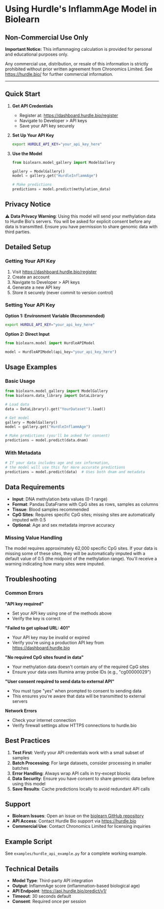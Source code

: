 # Using Hurdle's InflammAge Model in Biolearn

## Non-Commercial Use Only

**Important Notice:**
This inflammaging calculation is provided for personal and educational purposes only.

Any commercial use, distribution, or resale of this information is strictly prohibited without prior written agreement from Chronomics Limited. See https://hurdle.bio/ for further commercial information.

---

## Quick Start

1. **Get API Credentials**
   - Register at: https://dashboard.hurdle.bio/register
   - Navigate to Developer > API keys
   - Save your API key securely

2. **Set Up Your API Key**
   ```bash
   export HURDLE_API_KEY="your_api_key_here"
   ```

3. **Use the Model**
   ```python
   from biolearn.model_gallery import ModelGallery
   
   gallery = ModelGallery()
   model = gallery.get("HurdleInflammAge")
   
   # Make predictions
   predictions = model.predict(methylation_data)
   ```

## Privacy Notice

⚠️ **Data Privacy Warning**: Using this model will send your methylation data to Hurdle Bio's servers. You will be asked for explicit consent before any data is transmitted. Ensure you have permission to share genomic data with third parties.

## Detailed Setup

### Getting Your API Key

1. Visit https://dashboard.hurdle.bio/register
2. Create an account
3. Navigate to Developer > API keys
4. Generate a new API key
5. Store it securely (never commit to version control)

### Setting Your API Key

**Option 1: Environment Variable (Recommended)**
```bash
export HURDLE_API_KEY="your_api_key_here"
```

**Option 2: Direct Input**
```python
from biolearn.model import HurdleAPIModel

model = HurdleAPIModel(api_key="your_api_key_here")
```

## Usage Examples

### Basic Usage
```python
from biolearn.model_gallery import ModelGallery
from biolearn.data_library import DataLibrary

# Load data
data = DataLibrary().get("YourDataset").load()

# Get model
gallery = ModelGallery()
model = gallery.get("HurdleInflammAge")

# Make predictions (you'll be asked for consent)
predictions = model.predict(data.dnam)
```

### With Metadata
```python
# If your data includes age and sex information,
# the model will use this for more accurate predictions
predictions = model.predict(data)  # Uses both dnam and metadata
```

## Data Requirements

- **Input**: DNA methylation beta values (0-1 range)
- **Format**: Pandas DataFrame with CpG sites as rows, samples as columns
- **Tissue**: Blood samples recommended
- **CpG Sites**: Requires specific CpG sites; missing sites are automatically imputed with 0.5
- **Optional**: Age and sex metadata improve accuracy

### Missing Value Handling

The model requires approximately 62,000 specific CpG sites. If your data is missing some of these sites, they will be automatically imputed with a default value of 0.5 (the midpoint of the methylation range). You'll receive a warning indicating how many sites were imputed.

## Troubleshooting

### Common Errors

**"API key required"**
- Set your API key using one of the methods above
- Verify the key is correct

**"Failed to get upload URL: 401"**
- Your API key may be invalid or expired
- Verify you're using a production API key from https://dashboard.hurdle.bio

**"No required CpG sites found in data"**
- Your methylation data doesn't contain any of the required CpG sites
- Ensure your data uses Illumina array probe IDs (e.g., "cg00000029")

**"User consent required to send data to external API"**
- You must type "yes" when prompted to consent to sending data
- This ensures you're aware that data will be transmitted to external servers

**Network Errors**
- Check your internet connection
- Verify firewall settings allow HTTPS connections to hurdle.bio

## Best Practices

1. **Test First**: Verify your API credentials work with a small subset of samples
2. **Batch Processing**: For large datasets, consider processing in smaller batches
3. **Error Handling**: Always wrap API calls in try-except blocks
4. **Data Security**: Ensure you have consent to share genomic data before using this model
5. **Save Results**: Cache predictions locally to avoid redundant API calls

## Support

- **Biolearn Issues**: Open an issue on the [biolearn GitHub repository](https://github.com/bio-learn/biolearn)
- **API Access**: Contact Hurdle Bio support via https://hurdle.bio
- **Commercial Use**: Contact Chronomics Limited for licensing inquiries

## Example Script

See `examples/hurdle_api_example.py` for a complete working example.

## Technical Details

- **Model Type**: Third-party API integration
- **Output**: InflammAge score (inflammation-based biological age)
- **API Endpoint**: https://api.hurdle.bio/predict/v1/
- **Timeout**: 30 seconds default
- **Consent**: Required once per session